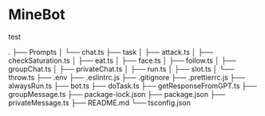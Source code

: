 # MineBot
test

.
├── Prompts
│   └── chat.ts
├── task
│   ├── attack.ts
│   ├── checkSaturation.ts
│   ├── eat.ts
│   ├── face.ts
│   ├── follow.ts
│   ├── groupChat.ts
│   ├── privateChat.ts
│   ├── run.ts
│   ├── slot.ts
│   └── throw.ts
├── .env
├── .eslintrc.js
├── .gitignore
├── .prettierrc.js
├── alwaysRun.ts
├── bot.ts
├── doTask.ts
├── getResponseFromGPT.ts
├── groupMessage.ts
├── package-lock.json
├── package.json
├── privateMessage.ts
├── README.md
└── tsconfig.json